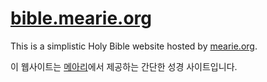 [bible.mearie.org](http://bible.mearie.org/)
============================================

This is a simplistic Holy Bible website hosted by [mearie.org](http://mearie.org/).

이 웹사이트는 [메아리](http://mearie.org/)에서 제공하는 간단한 성경 사이트입니다.

